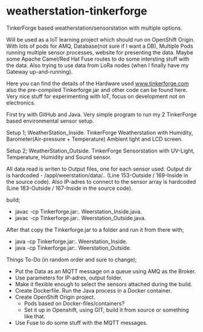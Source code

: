 # weatherstation-tinkerforge
TinkerForge based weatherstation/sensorstation with multiple options.

Will be used as a IoT learning project which should run on OpenShift Origin.
With lots of pods for AMQ, Database(not sure if I want a DB), Multiple Pods running multiple sensor processes, website for presenting the data. Maybe some Apache Camel/Red Hat Fuse routes to do some intersting stuff with the data.
Also trying to use data from LoRa nodes (when I finally have my Gateway up-and-running).

Here you can find the details of the Hardware used www.tinkerforge.com also the pre-compiled Tinkerforge.jar and other code can be found here. Very nice stuff for experimenting with IoT, focus on development not on electronics.

First try with GitHub and Java. Very simple program to run my 2 TinkerForge based environmental sensor setup.

Setup 1; WeatherStation_Inside.
TinkerForge Weatherstation with Humidity, Barometer(Air-pressure + Temperature) Ambient light and LCD screen.

Setup 2; WeatherStation_Outside.
TinkerForge Sensorstation with UV-Light, Temperature, Humidity and Sound sensor.

All data read is writen to Output files, one for each sensor used.
Output dir is hardcoded - /appl/weerstation/data/.. (Line 153-Outside / 169-Inside in the source code).
Also IP-adres to connect to the sensor array is hardcoded (Line 183-Outside / 167-Inside in the source code).

build;
- javac -cp Tinkerforge.jar:. Weerstation_Inside.java.
- javac -cp Tinkerforge.jar:. Weerstation_Outside.java.

After that copy the Tinkerforge.jar to a folder and run it from there with;
- java -cp Tinkerforge.jar:. Weerstation_Inside.
- java -cp Tinkerforge.jar:. Weerstation_Outside.


Things To-Do (in random order and sure to change);
- Put the Data as an MQTT message on a queue using AMQ as the Broker.
- Use parameters for IP-adres, output folder.
- Make it flexible enough to select the sensors attached during the build.
- Create Dockerfile. Run the Java process in a Docker container.
- Create OpenShift Origin project.
  - Pods based on Docker-files/containers?
  - Set it up in Openshift, using GIT, build it from source or something like that.
- Use Fuse to do some stuff with the MQTT messages.


